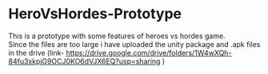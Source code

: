 # HeroVsHordes-Prototype

This is a prototype with some features of heroes vs hordes game.      
Since the files are too large i have uploaded the unity package and .apk files in the drive (link- https://drive.google.com/drive/folders/1W4wXQh-84fu3xkpjG9OCJ0KO6dVJX6EQ?usp=sharing )   
